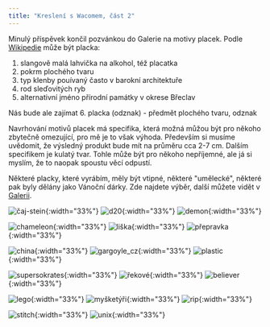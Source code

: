 ```yaml
---
title: "Kreslení s Wacomem, část 2"
---
```

Minulý příspěvek končil pozvánkou do Galerie na motivy placek. 
Podle [Wikipedie]({https://cs.wikipedia.org/wiki/Placka}) může být placka: 
1. slangově malá lahvička na alkohol, též placatka
2. pokrm plochého tvaru
3. typ klenby pouívaný často v barokní architektuře
4. rod sleďovitých ryb
5. alternativní jméno přírodní památky v okrese Břeclav

 
 Nás bude ale zajímat 
6. placka (odznak) - předmět plochého tvaru, odznak

Navrhování motivů placek má specifika, která možná můžou být pro někoho zbytečně omezující, pro mě je to však výhoda. Především si musíme uvědomit, že výsledný produkt bude mít na průměru cca 2-7 cm. Dalším specifikem je kulatý tvar. Tohle může být pro někoho nepříjemné, ale já si myslím, že to naopak spoustu věcí odpustí. 

Některé placky, které vyrábím, měly být vtipné, některé "umělecké", některé pak byly dělány jako Vánoční dárky. Zde najdete výběr, další můžete vidět v [Galerii](/gallerie/). 


![čaj-stein](/assets/img/placky_cajstein.png){:width="33%"}
![d20](/assets/img/placky_d20.png){:width="33%"}
![demon](/assets/img/placky_demon_deer.png){:width="33%"}


![chameleon](/assets/img/placky_chameleon.png){:width="33%"}
![liška](/assets/img/placky_listicka.png){:width="33%"}
![přepravka](/assets/img/placky_prepravka.png){:width="33%"}


![china](/assets/img/placky_china.png){:width="33%"}
![gargoyle_cz](/assets/img/placky_gargoyle_cz.png){:width="33%"}
![plastic](/assets/img/placky_trashbag_breakdown.png){:width="33%"}

![supersokrates](/assets/img/placky_supersokrates.png){:width="33%"}
![řekové](/assets/img/placky_rekove.png){:width="33%"}
![believer](/assets/img/placky_believer.png){:width="33%"}

![lego](/assets/img/placky_leg-o.png){:width="33%"}
![myšketýři](/assets/img/placky_mysketyri.png){:width="33%"}
![rip](/assets/img/placky_RIP-it.png){:width="33%"}

![stitch](/assets/img/placky_single_Stitch.png){:width="33%"}
![unix](/assets/img/placky_unix.png){:width="33%"}


